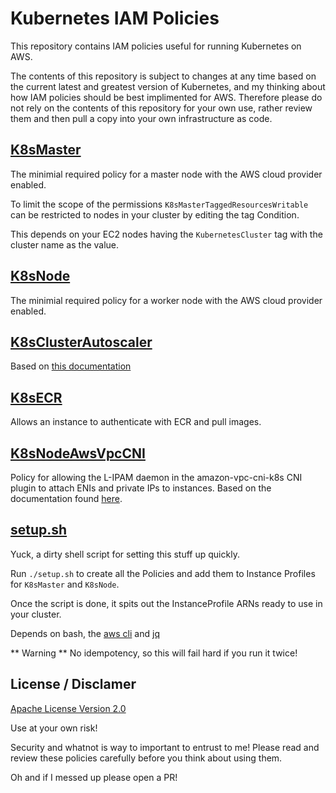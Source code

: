 # Kubernetes IAM Policies

This repository contains IAM policies useful for running Kubernetes on AWS.

The contents of this repository is subject to changes at any time based on the
current latest and greatest version of Kubernetes, and my thinking about how
IAM policies should be best implimented for AWS. Therefore please do not
rely on the contents of this repository for your own use, rather review them
and then pull a copy into your own infrastructure as code.

## [K8sMaster](K8sMaster.json)
The minimial required policy for a master node with the AWS cloud provider
enabled.

To limit the scope of the permissions `K8sMasterTaggedResourcesWritable`
can be restricted to nodes in your cluster by editing the tag Condition.

This depends on your EC2 nodes having the `KubernetesCluster` tag with
the cluster name as the value.


## [K8sNode](K8sNode.json)
The minimial required policy for a worker node with the AWS cloud provider
enabled.

## [K8sClusterAutoscaler](K8sClusterAutoscaler.json)

Based on [this documentation](https://github.com/kubernetes/autoscaler/blob/master/cluster-autoscaler/cloudprovider/aws/README.md#permissions)

## [K8sECR](K8sECR.json)
Allows an instance to authenticate with ECR and pull images.

## [K8sNodeAwsVpcCNI](K8sNodeAwsVpcCNI.json)

Policy for allowing the L-IPAM daemon in the amazon-vpc-cni-k8s CNI plugin
to attach ENIs and private IPs to instances. Based on the documentation
found [here](https://github.com/aws/amazon-vpc-cni-k8s#requirements).

## [setup.sh](setup.sh)

Yuck, a dirty shell script for setting this stuff up quickly.

Run `./setup.sh` to create all the Policies and add them to
Instance Profiles for `K8sMaster` and `K8sNode`.

Once the script is done, it spits out the InstanceProfile
ARNs ready to use in your cluster.

Depends on bash, the [aws cli](https://docs.aws.amazon.com/cli/latest/userguide/installing.html) and [jq](https://stedolan.github.io/jq/download/)

** Warning **
No idempotency, so this will fail hard if you run it twice!

## License / Disclamer

[Apache License Version 2.0](LICENSE)

Use at your own risk!

Security and whatnot is way to important to entrust to me!
Please read and review these policies carefully before you
think about using them.

Oh and if I messed up please open a PR!
